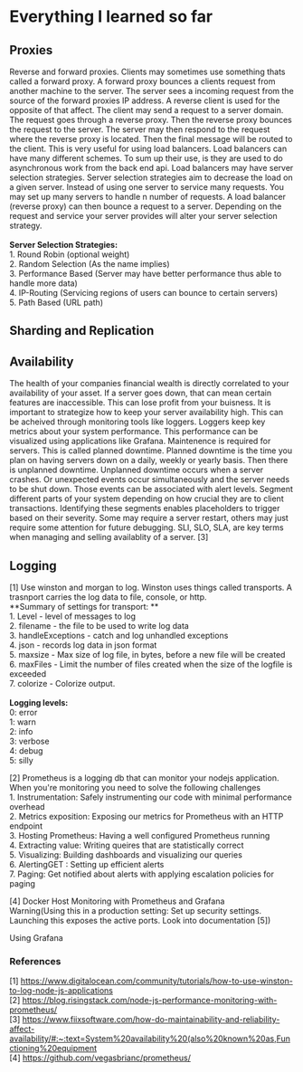 # Everything I learned so far

## Proxies 
Reverse and forward proxies. Clients may sometimes use something thats called a forward proxy. A forward proxy bounces a clients request from another 
machine to the server. The server sees a incoming request from the source of the forward proxies IP address. A reverse client is used for the opposite
of that affect. The client may send a request to a server domain. The request goes through a reverse proxy. Then the reverse proxy bounces the request 
to the server. The server may then respond to the request where the reverse proxy is located. Then the final message will be routed to the client. This
is very useful for using load balancers. Load balancers can have many different schemes. To sum up their use, is they are used to do asynchronous work
from the back end api. Load balancers may have server selection strategies. Server selection strategies aim to decrease the load on a given server. Instead
of using one server to service many requests. You may set up many servers to handle n number of requests. A load balancer (reverse proxy) can then bounce 
a request to a server. Depending on the request and service your server provides will alter your server selection strategy. <br />
<br />
**Server Selection Strategies:** <br />
    1. Round Robin (optional weight)<br />
    2. Random Selection (As the name implies)<br />
    3. Performance Based (Server may have better performance thus able to handle more data)<br />
    4. IP-Routing (Servicing regions of users can bounce to certain servers)<br />
    5. Path Based (URL path)<br />

## Sharding and Replication


## Availability

The health of your companies financial wealth is directly correlated to your availability of your asset. If a server goes down, that 
can mean certain features are inaccessible. This can lose profit from your buisness. It is important to strategize how to keep your
server availability high. This can be acheived through monitoring tools like loggers. Loggers keep key metrics about your system 
performance. This performance can be visualized using applications like Grafana. Maintenence is required for servers. This is called
planned downtime. Planned downtime is the time you plan on having servers down on a daily, weekly or yearly basis. Then there is 
unplanned downtime. Unplanned downtime occurs when a server crashes. Or unexpected events occur simultaneously and the server needs to 
be shut down. Those events can be associated with alert levels. Segment different parts of your system depending on how crucial they are
to client transactions. Identifying these segments enables placeholders to trigger based on their severity. Some may require a server 
restart, others may just require some attention for future debugging. SLI, SLO, SLA, are key terms when managing and selling availablity of 
a server. [3]

## Logging
[1] Use winston and morgan to log. Winston uses things called transports. A trasnport carries the log data to file, console, or http.<br />
**Summary of settings for transport: **<br />
    1. Level - level of messages to log<br />
    2. filename - the file to be used to write log data<br />
    3. handleExceptions - catch and log unhandled exceptions<br />
    4. json - records log data in json format<br />
    5. maxsize - Max size of log file, in bytes, before a new file will be created<br />
    6. maxFiles - Limit the number of files created when the size of the logfile is exceeded<br />
    7. colorize - Colorize output. <br />
<br />
**Logging levels:**<br />
    0: error<br />
    1: warn<br />
    2: info <br />
    3: verbose<br />
    4: debug<br />
    5: silly<br />

[2] Prometheus is a logging db that can monitor your nodejs application. When you're monitoring you need to solve the following challenges<br />
    1. Instrumentation: Safely instrumenting our code with minimal performance overhead<br />
    2. Metrics exposition: Exposing our metrics for Prometheus with an HTTP endpoint<br />
    3. Hosting Prometheus: Having a well configured Prometheus running<br />
    4. Extracting value: Writing queires that are statistically correct<br />
    5. Visualizing: Building dashboards and visualizing our queries<br />
    6. AlertingGET : Setting up efficient alerts<br />
    7. Paging: Get notified about alerts with applying escalation policies for paging<br />

[4] Docker Host Monitoring with Prometheus and Grafana<br />
    Warning(Using this in a production setting: Set up security settings. Launching this exposes the active ports. Look into documentation [5])<br />

Using Grafana 
### References
[1] https://www.digitalocean.com/community/tutorials/how-to-use-winston-to-log-node-js-applications<br />
[2] https://blog.risingstack.com/node-js-performance-monitoring-with-prometheus/<br />
[3] https://www.fiixsoftware.com/how-do-maintainability-and-reliability-affect-availability/#:~:text=System%20availability%20(also%20known%20as,Functioning%20equipment<br />
[4] https://github.com/vegasbrianc/prometheus/<br />